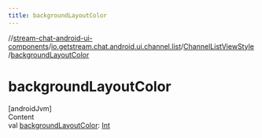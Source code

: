 ```yaml
---
title: backgroundLayoutColor
---
```

//[stream-chat-android-ui-components](../../../index.md)/[io.getstream.chat.android.ui.channel.list](../index.md)/[ChannelListViewStyle](index.md)/[backgroundLayoutColor](backgroundLayoutColor.md)



# backgroundLayoutColor  
[androidJvm]  
Content  
val [backgroundLayoutColor](backgroundLayoutColor.md): [Int](https://kotlinlang.org/api/latest/jvm/stdlib/kotlin/-int/index.html)  




